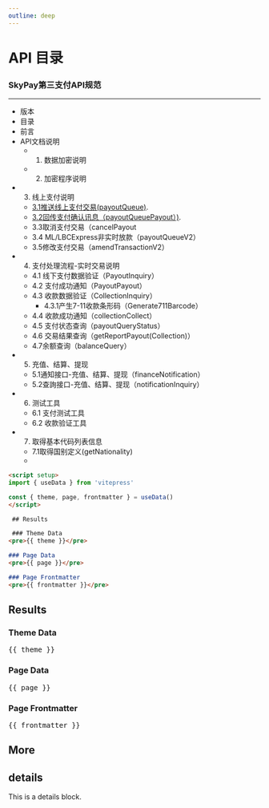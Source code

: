 ```yaml
---
outline: deep
---
```


# API 目录
### SkyPay第三支付API规范	
_________________
- 版本
- 目录
- 前言
- API文档说明
    - 1. 数据加密说明
    - 2. 加密程序说明
- 3. 线上支付说明
    - [3.1推送线上支付交易(payoutQueue)](http://localhost:5173/test/test-1.html).
    - [3.2回传支付确认讯息（payoutQueuePayout）)](http://localhost:5173/test/test-2.html).
    - 3.3取消支付交易（cancelPayout
    - 3.4 ML/LBCExpress非实时放款（payoutQueueV2）  
    - 3.5修改支付交易（amendTransactionV2）
- 4. 支付处理流程-实时交易说明
    - 4.1 线下支付数据验证（PayoutInquiry）
	- 4.2 支付成功通知（PayoutPayout）
    - 4.3 收款数据验证（CollectionInquiry）
        - 4.3.1产生7-11收款条形码（Generate711Barcode）
    - 4.4 收款成功通知（collectionCollect）
    - 4.5 支付状态查询（payoutQueryStatus）
    - 4.6 交易结果查询（getReportPayout(Collection)）
    - 4.7余额查询（balanceQuery）
- 5. 充值、结算、提现
    - 5.1通知接口-充值、结算、提现（financeNotification）
    - 5.2查詢接口-充值、结算、提现（notificationInquiry）
- 6. 测试工具
    - 6.1 支付测试工具
    - 6.2 收款验证工具
- 7. 取得基本代码列表信息
    - 7.1取得国别定义(getNationality)
    - 


<!-- This page demonstrates usage of some of the runtime APIs provided by VitePress.

The main `useData()` API can be used to access site, theme, and page data for the current page. It works in both `.md` and `.vue` files: -->

```md
<script setup>
import { useData } from 'vitepress'

const { theme, page, frontmatter } = useData()
</script>

 ## Results 

 ### Theme Data
<pre>{{ theme }}</pre>

### Page Data
<pre>{{ page }}</pre>

### Page Frontmatter
<pre>{{ frontmatter }}</pre> 
```

<script setup>
import { useData } from 'vitepress'

const { site, theme, page, frontmatter } = useData()
</script>

 ## Results

### Theme Data
<pre>{{ theme }}</pre>

### Page Data
<pre>{{ page }}</pre>

### Page Frontmatter
<pre>{{ frontmatter }}</pre>

 ## More 

<!-- Check out the documentation for the [full list of runtime APIs](https://vitepress.dev/reference/runtime-api#usedata). -->

## details
This is a details block. 